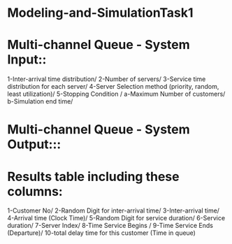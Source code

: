 # Modeling-and-SimulationTask1


 # Multi-channel Queue - System Input::
1-Inter-arrival time distribution/
2-Number of servers/
3-Service time distribution for each server/
4-Server Selection method (priority, random, least utilization)/
5-Stopping Condition /
   a-Maximum Number of customers/
    b-Simulation end time/
    
    
    
# Multi-channel Queue - System Output:::
# Results table including these columns: 
1-Customer No/
2-Random Digit for inter-arrival time/
3-Inter-arrival time/
4-Arrival time (Clock Time)/
5-Random Digit for service duration/
6-Service duration/
7-Server Index/
8-Time Service Begins /
9-Time Service Ends (Departure)/
10-total delay time for this customer (Time in queue)
